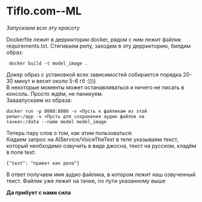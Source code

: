 # Tiflo.com--ML

<i>Запускаем всю эту красоту</i>

Dockerfile лежит в дерриктории docker, рядом с ним лежит файлик requirements.txt. Стягиваем репу, заходим в эту деррикторию, билдим образ:

<code> docker build -t model_image .</code>

Докер образ с установкой всех зависимостей собирается порядка 20-30 минут и весит около 5-6 гб :)))) \
В некоторые моменты может останавливаться и ничего не писать в консоль. Просто ждём, не паникуем.\
Заааапускаем из образа:

<code>docker run -p 8080:8080 -v <Пусть к файликам из этой репы>:/app -v <Пусть для сохранения аудио файлов на тачке>:/data --name model model_image</code>

Теперь пару слов о том, как этим пользоваться: \
Кидаем запрос на AIService/VoiceTheText в теле указываем текст, который необходимо озвучить в виде джосна, текст на русском, кладём в поле text:

<code>{"text": "привет как дела"}</code>

В ответ получаем имя аудио файлика, в котором лежит наш озвученный текст. Файлик уже лежит на тачке, по пути указанному выше

<b>Да прибует с нами сила</b>